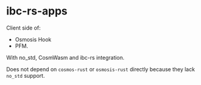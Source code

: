 # ibc-rs-apps

Client side of:

- Osmosis Hook
- PFM.

With no_std, CosmWasm and ibc-rs integration.

Does not depend on `cosmos-rust` or `osmosis-rust` directly because they lack `no_std` support.
